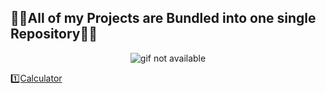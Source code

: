 <p align='center'> <h2> 🧑‍🏫All of my Projects are Bundled into one single Repository🧑‍🏫</h2> <p>
<p align='center'> <img src='https://monophy.com/media/3JL6TMn0Lc8DsoxFOo/monophy.gif' alt='gif not available'> </p>

<a href="https://utkarshsinghchouhan.github.io/MyProjects/Calculator/index.html" target='_blank'>1️⃣Calculator</a>



